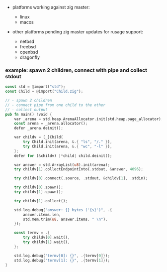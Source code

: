- platforms working against zig master:
    - linux
    - macos

- other platforms pending zig master updates for rusage support:
    - netbsd
    - freebsd
    - openbsd
    - dragonfly

### example: spawn 2 children, connect with pipe and collect stdout

```rust
const std = @import("std");
const Child = @import("Child.zig");

// - spawn 2 children
// - connect pipe from one child to the other
// - collect output
pub fn main() !void {
    var _arena = std.heap.ArenaAllocator.init(std.heap.page_allocator);
    const arena = _arena.allocator();
    defer _arena.deinit();

    var childv = [_]Child{
        try Child.init(arena, &.{ "ls", "/." }),
        try Child.init(arena, &.{ "wc", "-l" }),
    };
    defer for (&childv) |*child| child.deinit();

    var answer = std.ArrayList(u8).init(arena);
    try childv[1].collectEndpointInto(.stdout, &answer, 4096);

    try childv[0].connect(.source, .stdout, &childv[1], .stdin);

    try childv[0].spawn();
    try childv[1].spawn();

    try childv[1].collect();

    std.log.debug("answer: {} bytes ('{s}')", .{
        answer.items.len,
        std.mem.trim(u8, answer.items, " \n"),
    });

    const termv = .{
        try childv[0].wait(),
        try childv[1].wait(),
    };

    std.log.debug("termv[0]: {}", .{termv[0]});
    std.log.debug("termv[1]: {}", .{termv[1]});
}
```
